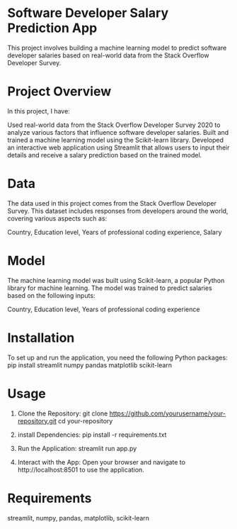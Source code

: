 # Software Developer Salary Prediction App
This project involves building a machine learning model to predict software developer salaries based on real-world data from the Stack Overflow Developer Survey.

# Project Overview
In this project, I have:

Used real-world data from the Stack Overflow Developer Survey 2020 to analyze various factors that influence software developer salaries.
Built and trained a machine learning model using the Scikit-learn library.
Developed an interactive web application using Streamlit that allows users to input their details and receive a salary prediction based on the trained model.

# Data
The data used in this project comes from the Stack Overflow Developer Survey. This dataset includes responses from developers around the world, covering various aspects such as:

Country,
Education level,
Years of professional coding experience,
Salary

# Model
The machine learning model was built using Scikit-learn, a popular Python library for machine learning. The model was trained to predict salaries based on the following inputs:

Country,
Education level,
Years of professional coding experience

# Installation
To set up and run the application, you need the following Python packages:
pip install streamlit numpy pandas matplotlib scikit-learn

# Usage
1. Clone the Repository:
git clone https://github.com/yourusername/your-repository.git cd your-repository

2. install Dependencies:
pip install -r requirements.txt

3. Run the Application:
streamlit run app.py

4. Interact with the App: Open your browser and navigate to http://localhost:8501 to use the application.

# Requirements
streamlit,
numpy,
pandas,
matplotlib,
scikit-learn
